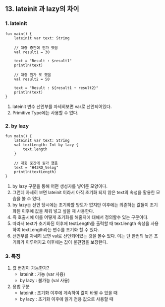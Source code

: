 ## 13. lateinit 과 lazy의 차이
### 1. lateinit

```
fun main() {
    lateinit var text: String

    // 대충 중간에 뭔가 했음
    val result1 = 30

    text = "Result : $result1"
    println(text)

    // 대충 뭔가 또 했음
    val result2 = 50

    text = "Result : ${result1 + result2}"
    println(text)
}
```

1. lateinit 변수 선언부를 자세히보면 var로 선언되어있다.
2. Primitive Type에는 사용할 수 없다.

### 2. by lazy

```
fun main() {
    lateinit var text: String
    val textLength: Int by lazy {
        text.length
    }

    // 대충 중간에 뭔가 했음
    text = "H43RO_Velog"
    println(textLength)
}
```

1. by lazy 구문을 통해 어떤 생성자를 넣어준 모양이다.
2. 그런데 자세히 보면 lateinit 이라서 아직 초기화 되지 않은 text의 속성을 활용한 모습을 볼 수 있다.
3. by lazy는 선언 당시에는 초기화할 방도가 없지만 이후에는 의존하는 값들이 초기화된 이후에 값을 채워 넣고 싶을 때 사용한다.
4. 즉 호출시에 이를 어떻게 초기화를 해줄지에 대해서 정의할수 있는 구문이다.
5. 따라서 text가 초기화된 이후에 textLength를 출력할 때 text.length 속성을 사용하여 textLength라는 변수를 초기화 할 수 있다.
6. 선언부를 자세히 보면 val로 선언되어있는 것을 볼수 있다. 이는 단 한번의 늦은 초기화가 이루어지고 이후에는 값이 불편함을 보장한다.

### 3. 특징
1. 값 변경이 가능한가?
    - lateinit : 가능 (var 사용)
    - by lazy : 불가능 (val 사용)
2. 용법 구분
    - lateinit : 초기화 이후에 계속하여 값이 바뀔 수 있을 때
    - by lazy : 초기화 이후에 읽기 전용 값으로 사용할 때